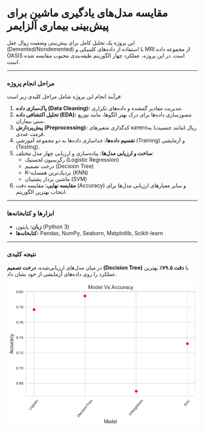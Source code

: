 # مقایسه مدل‌های یادگیری ماشین برای پیش‌بینی بیماری آلزایمر

این پروژه یک تحلیل کامل برای پیش‌بینی وضعیت زوال عقل (Demented/Nondemented) با استفاده از داده‌های کلینیکی و MRI از مجموعه داده OASIS است. در این پروژه، عملکرد چهار الگوریتم طبقه‌بندی محبوب مقایسه شده است.

---

### **مراحل انجام پروژه**
فرآیند انجام این پروژه شامل مراحل کلیدی زیر است:
1.  **پاک‌سازی داده (Data Cleaning):** مدیریت مقادیر گمشده و داده‌های تکراری.
2.  **تحلیل اکتشافی داده (EDA):** مصورسازی داده‌ها برای درک بهتر الگوها، مانند توزیع سنی بیماران.
3.  **پیش‌پردازش (Preprocessing):** کدگذاری متغیرهای категоریال (مانند جنسیت) به فرمت عددی.
4.  **تقسیم داده‌ها:** جداسازی داده‌ها به دو مجموعه آموزشی (Training) و آزمایشی (Testing).
5.  **ساخت و ارزیابی مدل‌ها:** پیاده‌سازی و ارزیابی چهار مدل مختلف:
    * رگرسیون لجستیک (Logistic Regression)
    * درخت تصمیم (Decision Tree)
    * K-نزدیک‌ترین همسایه (KNN)
    * ماشین بردار پشتیبان (SVM)
6.  **مقایسه نهایی:** مقایسه دقت (Accuracy) و سایر معیارهای ارزیابی مدل‌ها برای انتخاب بهترین الگوریتم.

---

### **ابزارها و کتابخانه‌ها**
* **زبان:** پایتون (Python 3)
* **کتابخانه‌ها:** Pandas, NumPy, Seaborn, Matplotlib, Scikit-learn

---

### **نتیجه کلیدی**
در میان مدل‌های ارزیابی‌شده، **درخت تصمیم (Decision Tree)** با **دقت ۷۹.۵٪** بهترین عملکرد را روی داده‌های آزمایشی از خود نشان داد.

![Model Comparison](https://github.com/AmirhosseinQaem/Alzheimer-Classification-ML/blob/b77f93b831d2ee3819ba876041dfd86651d765fe/comparison_chart_image.png)
